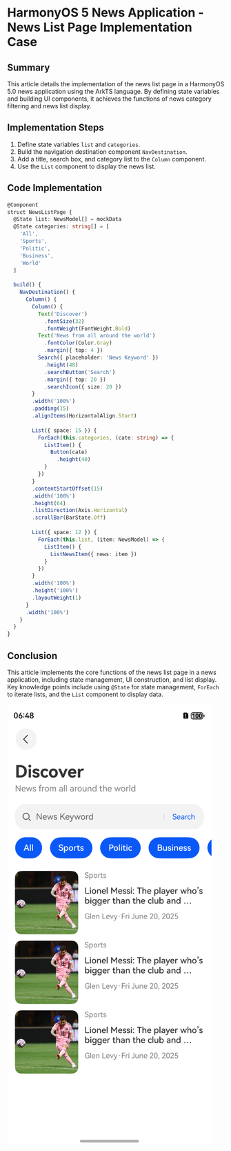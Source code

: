 # HarmonyOS 5 News Application - News List Page Implementation Case

## Summary
This article details the implementation of the news list page in a HarmonyOS 5.0 news application using the ArkTS language. By defining state variables and building UI components, it achieves the functions of news category filtering and news list display.

## Implementation Steps
1. Define state variables `list` and `categories`.
2. Build the navigation destination component `NavDestination`.
3. Add a title, search box, and category list to the `Column` component.
4. Use the `List` component to display the news list.

## Code Implementation
```typescript
@Component 
struct NewsListPage { 
  @State list: NewsModel[] = mockData 
  @State categories: string[] = [ 
    'All', 
    'Sports', 
    'Politic', 
    'Business', 
    'World' 
  ] 

  build() { 
    NavDestination() { 
      Column() { 
        Column() { 
          Text('Discover') 
            .fontSize(32) 
            .fontWeight(FontWeight.Bold) 
          Text('News from all around the world') 
            .fontColor(Color.Gray) 
            .margin({ top: 4 }) 
          Search({ placeholder: 'News Keyword' }) 
            .height(48) 
            .searchButton('Search') 
            .margin({ top: 20 }) 
            .searchIcon({ size: 20 }) 
        } 
        .width('100%') 
        .padding(15) 
        .alignItems(HorizontalAlign.Start) 

        List({ space: 15 }) { 
          ForEach(this.categories, (cate: string) => { 
            ListItem() { 
              Button(cate) 
                .height(40) 
            } 
          }) 
        } 
        .contentStartOffset(15) 
        .width('100%') 
        .height(64) 
        .listDirection(Axis.Horizontal) 
        .scrollBar(BarState.Off) 

        List({ space: 12 }) { 
          ForEach(this.list, (item: NewsModel) => { 
            ListItem() { 
              ListNewsItem({ news: item }) 
            } 
          }) 
        } 
        .width('100%') 
        .height('100%') 
        .layoutWeight(1) 
      } 
      .width('100%') 
    } 
  } 
} 
```

## Conclusion
This article implements the core functions of the news list page in a news application, including state management, UI construction, and list display. Key knowledge points include using `@State` for state management, `ForEach` to iterate lists, and the `List` component to display data.

![Effect Diagram](img02.png)